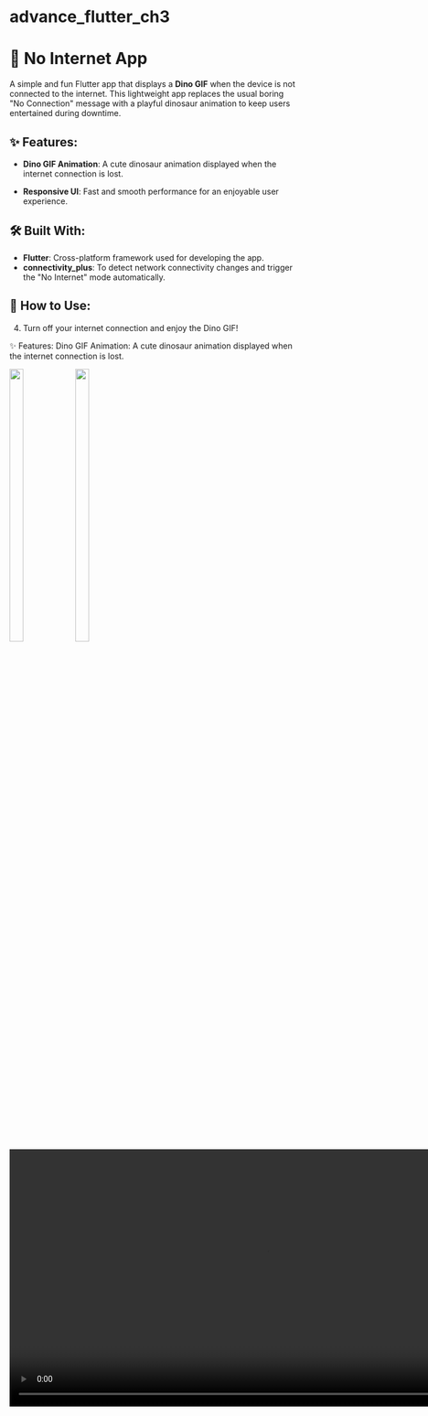 # advance_flutter_ch3

# 📶 No Internet App

A simple and fun Flutter app that displays a **Dino GIF** when the device is not connected to the internet. This lightweight app replaces the usual boring "No Connection" message with a playful dinosaur animation to keep users entertained during downtime.

## ✨ Features:
- **Dino GIF Animation**: A cute dinosaur animation displayed when the internet connection is lost.

- **Responsive UI**: Fast and smooth performance for an enjoyable user experience.

## 🛠️ Built With:
- **Flutter**: Cross-platform framework used for developing the app.
- **connectivity_plus**: To detect network connectivity changes and trigger the "No Internet" mode automatically.

## 🚀 How to Use:

4. Turn off your internet connection and enjoy the Dino GIF!





✨ Features:
Dino GIF Animation: A cute dinosaur animation displayed when the internet connection is lost.

<div> 
   <img src = "https://github.com/user-attachments/assets/69c7789e-b4ba-412d-a90e-3e8c351c278c"  height=35% width=22%  />
   <img src = "https://github.com/user-attachments/assets/36cbd46a-111c-4329-aa15-89ffef146af4"  height=35% width=22%  />
   
 <div align = "center">
  <video height="450" src="https://github.com/user-attachments/assets/394051dc-b4fb-4876-b44f-1d63f0a87fb6" />

</div>






